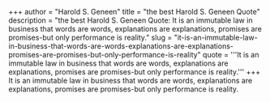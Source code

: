 +++
author = "Harold S. Geneen"
title = "the best Harold S. Geneen Quote"
description = "the best Harold S. Geneen Quote: It is an immutable law in business that words are words, explanations are explanations, promises are promises-but only performance is reality."
slug = "it-is-an-immutable-law-in-business-that-words-are-words-explanations-are-explanations-promises-are-promises-but-only-performance-is-reality"
quote = '''It is an immutable law in business that words are words, explanations are explanations, promises are promises-but only performance is reality.'''
+++
It is an immutable law in business that words are words, explanations are explanations, promises are promises-but only performance is reality.
